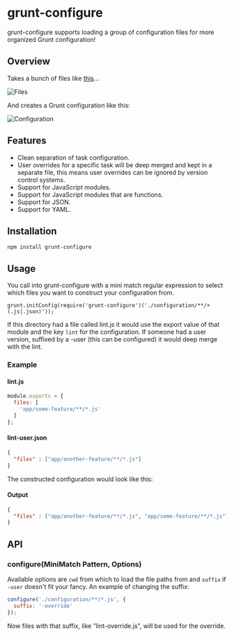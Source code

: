 # grunt-configure

grunt-configure supports loading a group of configuration files for more organized Grunt configuration!

## Overview

Takes a bunch of files like [this](https://github.com/iammerrick/grunt-configure/tree/master/test/support)...

![Files](http://f.cl.ly/items/0J2o2x1z2S1l010y0n2l/files.png)

And creates a Grunt configuration like this: 

![Configuration](http://f.cl.ly/items/2V0h371r2s1T3w102x16/output.png)

## Features

- Clean separation of task configuration.
- User overrides for a specific task will be deep merged and kept in a separate file, this means user overrides can be ignored by version control systems.
- Support for JavaScript modules.
- Support for JavaScript modules that are functions.
- Support for JSON.
- Support for YAML.

## Installation

```
npm install grunt-configure
```

## Usage

You call into grunt-configure with a mini match regular expression to select which files you want to construct your configuration from.

```
grunt.initConfig(require('grunt-configure')('./configuration/**/+(.js|.json)'));
```

If this directory had a file called lint.js it would use the export value of that module and the key `lint` for the configuration. If someone had a user version, suffixed by a -user (this can be configured) it would deep merge with the lint.

### Example

#### lint.js
```javascript
module.exports = {
  files: [
    'app/some-feature/**/*.js'
  ]
};
```


#### lint-user.json
```json
{
  "files" : ["app/another-feature/**/*.js"]
}
```

The constructed configuration would look like this:

#### Output

```json
{
  "files" : ["app/another-feature/**/*.js", "app/some-feature/**/*.js"]
}
```

## API

### configure(MiniMatch Pattern, Options)

Available options are `cwd` from which to load the file paths from and `suffix` if `-user` doesn't fit your fancy. An example of changing the suffix:

```javascript
configure('./configuration/**/*.js', {
  suffix: '-override'
});
```

Now files with that suffix, like "lint-override.js", will be used for the override.